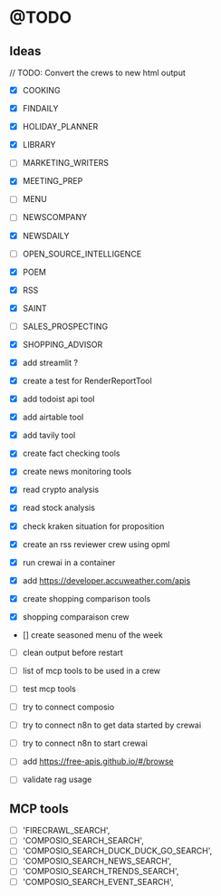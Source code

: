 # @TODO

## Ideas

// TODO: Convert the crews to new html output

- [x] COOKING 
- [x] FINDAILY
- [x] HOLIDAY_PLANNER
- [x] LIBRARY
- [ ] MARKETING_WRITERS
- [x] MEETING_PREP
- [ ] MENU
- [ ] NEWSCOMPANY
- [x] NEWSDAILY
- [ ] OPEN_SOURCE_INTELLIGENCE
- [x] POEM
- [x] RSS
- [x] SAINT
- [ ] SALES_PROSPECTING
- [x] SHOPPING_ADVISOR

- [x] add streamlit ?
- [x] create a test for RenderReportTool
- [x] add todoist api tool
- [x] add airtable  tool
- [x] add tavily  tool
- [x] create fact checking tools
- [x] create news monitoring tools
- [x] read crypto analysis
- [x] read stock analysis
- [x] check kraken situation for proposition
- [x] create an rss reviewer crew using opml
- [x] run crewai in a container
- [x] add <https://developer.accuweather.com/apis>
- [x] create shopping comparison tools
- [x] shopping comparaison crew

- [] create seasoned menu of the week

- [ ] clean output before restart

- [ ] list of mcp tools to be used in a crew

- [ ] test mcp tools
- [ ] try to connect composio
- [ ] try to connect n8n to get data started by crewai
- [ ] try to connect n8n to start crewai

- [ ] add <https://free-apis.github.io/#/browse>

- [ ] validate rag usage

## MCP tools

- [ ] 'FIRECRAWL_SEARCH',
- [ ] 'COMPOSIO_SEARCH_SEARCH',
- [ ] 'COMPOSIO_SEARCH_DUCK_DUCK_GO_SEARCH',
- [ ] 'COMPOSIO_SEARCH_NEWS_SEARCH',
- [ ] 'COMPOSIO_SEARCH_TRENDS_SEARCH',
- [ ] 'COMPOSIO_SEARCH_EVENT_SEARCH',
